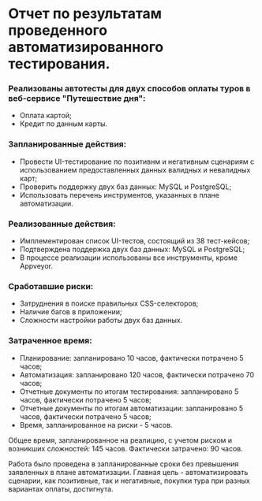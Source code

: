 # Отчет по результатам проведенного автоматизированного тестирования.

### Реализованы автотесты для двух способов оплаты туров в веб-сервисе "Путешествие дня":
  - Оплата картой;
  - Кредит по данным карты.

### Запланированные действия:
  - Провести UI-тестирование по позитивнм и негативным сценариям с использованием предоставленных данных валидных и невалидных карт;
  - Проверить поддержку двух баз данных: MySQL и PostgreSQL;
  - Использовать перечень инструментов, указанных в плане автоматизации.

### Реализованные действия:
  - Имплементирован список UI-тестов, состоящий из 38 тест-кейсов;
  - Подтверждена поддержка двух баз данных: MySQL и PostgreSQL;
  - В процессе реализации использованы все инструменты, кроме Appveyor.

### Сработавшие риски:
  - Затруднения в поиске правильных CSS-селекторов;
  - Наличие багов в приложении;
  - Сложности настройки работы двух баз данных.

### Затраченное время:
  - Планирование: запланировано 10 часов, фактически потрачено 5 часов;
  - Автоматизация: запланировано 120 часов, фактически потрачено 70 часов;
  - Отчетные документы по итогам тестирования: запланировано 5 часов, фактически потрачено 5 часов;
  - Отчетные документы по итогам автоматизации: запланировано 5 часов, фактически потрачено 5 часов;
  - Время, запланированное на риски - 5 часов.

Общее время, запланированное на реалицию, с учетом риском и возникших сложностей: 145 часов.
Фактически затрачено: 90 часов.

Работа было проведена в запланированные сроки без превышения заявленных в плане автоматизации.
Главная цель - автоматизировать сценарии, как позитивные, так и негативные, покупки тура при разных вариантах оплаты, достигнута.
